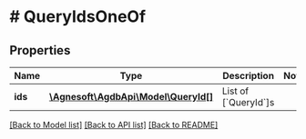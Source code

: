 # # QueryIdsOneOf

## Properties

Name | Type | Description | Notes
------------ | ------------- | ------------- | -------------
**ids** | [**\Agnesoft\AgdbApi\Model\QueryId[]**](QueryId.md) | List of [&#x60;QueryId&#x60;]s |

[[Back to Model list]](../../README.md#models) [[Back to API list]](../../README.md#endpoints) [[Back to README]](../../README.md)
